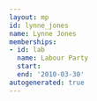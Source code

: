 ```yaml
---
layout: mp
id: lynne_jones
name: Lynne Jones
memberships:
- id: lab
  name: Labour Party
  start: 
  end: '2010-03-30'
autogenerated: true
---
```

